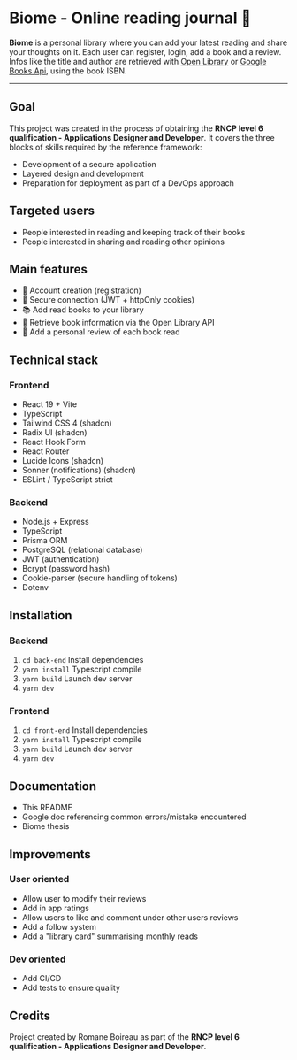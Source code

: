 # Biome - Online reading journal 📖

**Biome** is a personal library where you can add your latest reading and share your thoughts on it.
Each user can register, login, add a book and a review. Infos like the title and author are retrieved with [Open Library](https://openlibrary.org/dev/docs/api/books) or [Google Books Api](https://developers.google.com/books/docs/v1/using?hl=en), using the book ISBN.

---

## Goal

This project was created in the process of obtaining the **RNCP level 6 qualification - Applications Designer and Developer**. It covers the three blocks of skills required by the reference framework:


- Development of a secure application
- Layered design and development
- Preparation for deployment as part of a DevOps approach


## Targeted users


- People interested in reading and keeping track of their books
- People interested in sharing and reading other opinions


## Main features


- 🧾 Account creation (registration)
- 🔐 Secure connection (JWT + httpOnly cookies)
- 📚 Add read books to your library
- 🔎 Retrieve book information via the Open Library API
- 📝 Add a personal review of each book read


## Technical stack 

### Frontend
- React 19 + Vite
- TypeScript
- Tailwind CSS 4 (shadcn)
- Radix UI (shadcn)
- React Hook Form
- React Router
- Lucide Icons (shadcn)
- Sonner (notifications) (shadcn)
- ESLint / TypeScript strict

### Backend
- Node.js + Express
- TypeScript
- Prisma ORM
- PostgreSQL (relational database)
- JWT (authentication)
- Bcrypt (password hash)
- Cookie-parser (secure handling of tokens)
- Dotenv

## Installation

### Backend
1. ``` cd back-end ```
Install dependencies
2. ``` yarn install ```
Typescript compile
3. ``` yarn build ```
Launch dev server
4. ``` yarn dev ```

### Frontend
1. ``` cd front-end ```
Install dependencies
2. ``` yarn install ```
Typescript compile
3. ``` yarn build ```
Launch dev server
4. ``` yarn dev ```


## Documentation

- This README
- Google doc referencing common errors/mistake encountered 
- Biome thesis


## Improvements

### User oriented

- Allow user to modify their reviews
- Add in app ratings
- Allow users to like and comment under other users reviews
- Add a follow system
- Add a "library card" summarising monthly reads


### Dev oriented 

- Add CI/CD
- Add tests to ensure quality


## Credits 

Project created by Romane Boireau as part of the **RNCP level 6 qualification - Applications Designer and Developer**.
